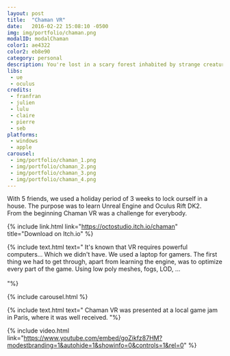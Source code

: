 ```yaml
---
layout: post
title:  "Chaman VR"
date:   2016-02-22 15:08:10 -0500
img: img/portfolio/chaman.png
modalID: modalChaman
color1: ae4322
color2: eb8e90
category: personal
description: You're lost in a scary forest inhabited by strange creatures. The night is coming, you should follow the lights...
libs:
 - ue
 - oculus
credits:
 - franfran
 - julien
 - lulu
 - claire
 - pierre
 - seb
platforms:
 - windows
 - apple
carousel:
 - img/portfolio/chaman_1.png
 - img/portfolio/chaman_2.png
 - img/portfolio/chaman_3.png
 - img/portfolio/chaman_4.png
---
```

With 5 friends, we used a holiday period of 3 weeks to lock ourself in a house. The purpose was to learn Unreal Engine and Oculus Rift DK2.<br/>
From the beginning Chaman VR was a challenge for everybody.

{% include link.html link="https://octostudio.itch.io/chaman" title="Download on Itch.io" %}

{% include text.html text="
   It's known that VR requires powerful computers... Which we didn't have. We used a laptop for gamers. The first thing we had to get through, apart from learning the engine, was to optimize every part of the game. Using low poly meshes, fogs, LOD, ...<br/><br/>
"%}

{% include carousel.html %}

{% include text.html text="
 Chaman VR was presented at a local game jam in Paris, where it was well received.
"%}

{% include video.html link="https://www.youtube.com/embed/goZikfz87HM?modestbranding=1&autohide=1&showinfo=0&controls=1&rel=0" %}
